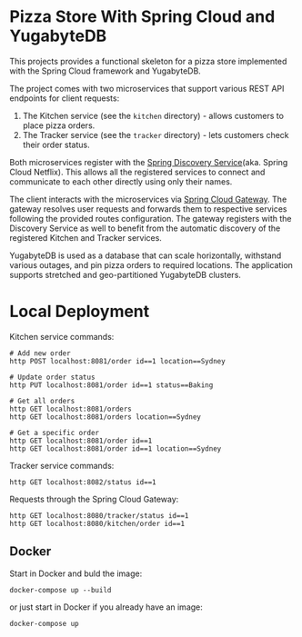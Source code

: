 # Pizza Store With Spring Cloud and YugabyteDB

This projects provides a functional skeleton for a pizza store implemented with the Spring Cloud framework and YugabyteDB.

The project comes with two microservices that support various REST API endpoints for client requests:
1. The Kitchen service (see the `kitchen` directory) - allows customers to place pizza orders.
2. The Tracker service (see the `tracker` directory) - lets customers check their order status.

Both microservices register with the [Spring Discovery Service](https://spring.io/projects/spring-cloud-netflix)(aka. Spring Cloud Netflix). This allows all the registered services to connect and communicate to each other directly using only their names.

The client interacts with the microservices via [Spring Cloud Gateway](https://spring.io/projects/spring-cloud-gateway). The gateway resolves user requests and forwards them to respective services following the provided routes configuration. The gateway registers with the Discovery Service as well to benefit from the automatic discovery of the registered Kitchen and Tracker services.

YugabyteDB is used as a database that can scale horizontally, withstand various outages, and pin pizza orders to required locations. The application supports stretched and geo-partitioned YugabyteDB clusters.

# Local Deployment

Kitchen service commands:
```shell
# Add new order
http POST localhost:8081/order id==1 location==Sydney

# Update order status
http PUT localhost:8081/order id==1 status==Baking

# Get all orders
http GET localhost:8081/orders
http GET localhost:8081/orders location==Sydney

# Get a specific order
http GET localhost:8081/order id==1
http GET localhost:8081/order id==1 location==Sydney
```

Tracker service commands:
```shell
http GET localhost:8082/status id==1
```

Requests through the Spring Cloud Gateway:
```shell
http GET localhost:8080/tracker/status id==1
http GET localhost:8080/kitchen/order id==1
```

## Docker

Start in Docker and buld the image:
```shell
docker-compose up --build
```

or just start in Docker if you already have an image:
```shell
docker-compose up
```